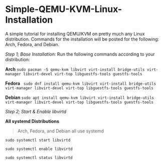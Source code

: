 # Simple-QEMU-KVM-Linux-Installation
A simple tutorial for installing QEMU/KVM on pretty much any Linux distribution. Commands for the installation will be posted for the following: Arch, Fedora, and Debian.

*Step 1; Base Installation:*
Run the following commands according to your distribution:

**Arch**
```sudo pacman -S qemu-kvm libvirt virt-install bridge-utils virt-manager libvirt-devel virt-top libguestfs-tools guestfs-tools```

**Fedora** 
``` sudo dnf install qemu-kvm libvirt virt-install bridge-utils virt-manager libvirt-devel virt-top libguestfs-tools guestfs-tools```

**Debian**
```sudo apt install qemu-kvm libvirt virt-install bridge-utils virt-manager libvirt-devel virt-top libguestfs-tools guestfs-tools```


*Step 2; Start & Enable libvirtd*

**All systemd Distributions** 
>Arch, Fedora, and Debian all use systemd

```sudo systemctl start libvirtd```

```sudo systemctl enable libvirtd```

```sudo systemctl status libvirtd```
